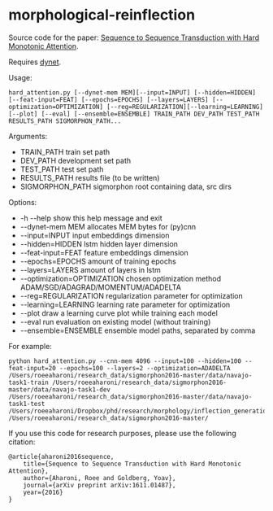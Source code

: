 # morphological-reinflection

Source code for the paper: [Sequence to Sequence Transduction with Hard Monotonic Attention](https://arxiv.org/abs/1611.01487).


Requires [dynet](https://github.com/clab/dynet).

Usage:

    hard_attention.py [--dynet-mem MEM][--input=INPUT] [--hidden=HIDDEN] [--feat-input=FEAT] [--epochs=EPOCHS] [--layers=LAYERS] [--optimization=OPTIMIZATION] [--reg=REGULARIZATION][--learning=LEARNING] [--plot] [--eval] [--ensemble=ENSEMBLE] TRAIN_PATH DEV_PATH TEST_PATH RESULTS_PATH SIGMORPHON_PATH...

Arguments:
* TRAIN_PATH    train set path
* DEV_PATH      development set path
* TEST_PATH     test set path
* RESULTS_PATH  results file (to be written)
* SIGMORPHON_PATH   sigmorphon root containing data, src dirs

Options:
* -h --help                     show this help message and exit
* --dynet-mem MEM               allocates MEM bytes for (py)cnn
* --input=INPUT                 input embeddings dimension
* --hidden=HIDDEN               lstm hidden layer dimension
* --feat-input=FEAT             feature embeddings dimension
* --epochs=EPOCHS               amount of training epochs
* --layers=LAYERS               amount of layers in lstm
* --optimization=OPTIMIZATION   chosen optimization method ADAM/SGD/ADAGRAD/MOMENTUM/ADADELTA
* --reg=REGULARIZATION          regularization parameter for optimization
* --learning=LEARNING           learning rate parameter for optimization
* --plot                        draw a learning curve plot while training each model
* --eval                        run evaluation on existing model (without training)
* --ensemble=ENSEMBLE           ensemble model paths, separated by comma

For example:

    python hard_attention.py --cnn-mem 4096 --input=100 --hidden=100 --feat-input=20 --epochs=100 --layers=2 --optimization=ADADELTA  /Users/roeeaharoni/research_data/sigmorphon2016-master/data/navajo-task1-train /Users/roeeaharoni/research_data/sigmorphon2016-master/data/navajo-task1-dev /Users/roeeaharoni/research_data/sigmorphon2016-master/data/navajo-task1-test /Users/roeeaharoni/Dropbox/phd/research/morphology/inflection_generation/results/navajo_results.txt /Users/roeeaharoni/research_data/sigmorphon2016-master/
    
If you use this code for research purposes, please use the following citation:

    @article{aharoni2016sequence,
        title={Sequence to Sequence Transduction with Hard Monotonic Attention},
        author={Aharoni, Roee and Goldberg, Yoav},
        journal={arXiv preprint arXiv:1611.01487},
        year={2016}
    }
